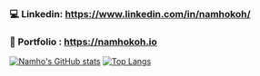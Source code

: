 ### 💻 Linkedin: https://www.linkedin.com/in/namhokoh/
### 🧠 Portfolio : https://namhokoh.io 
[![Namho's GitHub stats](https://github-readme-stats.vercel.app/api?username=namhkoh&include_all_commits=false)](https://github.com/namhkoh/github-readme-stats)
[![Top Langs](https://github-readme-stats.vercel.app/api/top-langs/?username=namhkoh&layout=compact&theme=radical)](https://github.com/namhkoh/github-readme-stats)



<!--
**namhkoh/namhkoh** is a ✨ _special_ ✨ repository because its `README.md` (this file) appears on your GitHub profile.

Here are some ideas to get you started:

- 🔭 I’m currently working on ..
- 🌱 I’m currently learning ..
- 👯 I’m looking to collaborate on ..
- 🤔 I’m looking for help with ..
- 💬 Ask me about ...
- 📫 How to reach me: ...
- 😄 Pronouns: ...
- ⚡ Fun fact: ...
- Integrate gifs into the projects
- AR
### Hi, I'm Namho! 👋
### ⚡ Fun fact: I'm a 🇫🇷 🇰🇷 🇬🇧 native speaker.
### 👨🏻‍💻 Artificial intelligence Center intern at SRA. 
### 🔭 Currently working on co-publishing a paper in Augmented Reality and NLP. (CHI/UBIcomp🤞🏽)
-->
